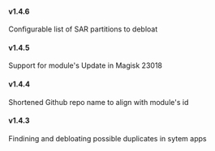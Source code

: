 #### v1.4.6 

Configurable list of SAR partitions to debloat

#### v1.4.5 

Support for module's Update in Magisk 23018

#### v1.4.4

Shortened Github repo name to align with module's id

#### v1.4.3

Findining and debloating possible duplicates in sytem apps
